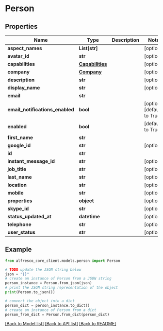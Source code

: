 # Person


## Properties

Name | Type | Description | Notes
------------ | ------------- | ------------- | -------------
**aspect_names** | **List[str]** |  | [optional] 
**avatar_id** | **str** |  | [optional] 
**capabilities** | [**Capabilities**](Capabilities.md) |  | [optional] 
**company** | [**Company**](Company.md) |  | [optional] 
**description** | **str** |  | [optional] 
**display_name** | **str** |  | [optional] 
**email** | **str** |  | 
**email_notifications_enabled** | **bool** |  | [optional] [default to True]
**enabled** | **bool** |  | [default to True]
**first_name** | **str** |  | 
**google_id** | **str** |  | [optional] 
**id** | **str** |  | 
**instant_message_id** | **str** |  | [optional] 
**job_title** | **str** |  | [optional] 
**last_name** | **str** |  | [optional] 
**location** | **str** |  | [optional] 
**mobile** | **str** |  | [optional] 
**properties** | **object** |  | [optional] 
**skype_id** | **str** |  | [optional] 
**status_updated_at** | **datetime** |  | [optional] 
**telephone** | **str** |  | [optional] 
**user_status** | **str** |  | [optional] 

## Example

```python
from alfresco_core_client.models.person import Person

# TODO update the JSON string below
json = "{}"
# create an instance of Person from a JSON string
person_instance = Person.from_json(json)
# print the JSON string representation of the object
print(Person.to_json())

# convert the object into a dict
person_dict = person_instance.to_dict()
# create an instance of Person from a dict
person_from_dict = Person.from_dict(person_dict)
```
[[Back to Model list]](../README.md#documentation-for-models) [[Back to API list]](../README.md#documentation-for-api-endpoints) [[Back to README]](../README.md)


